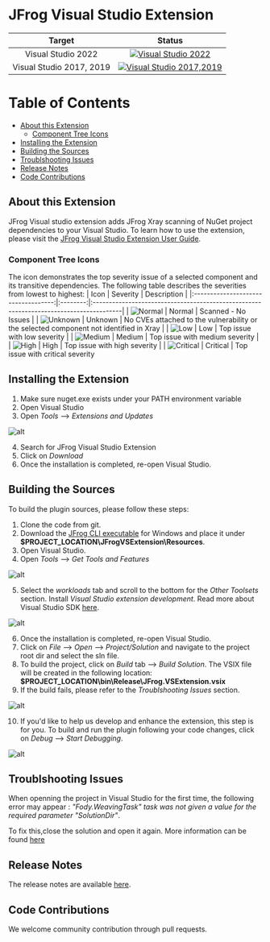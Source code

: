 # JFrog Visual Studio Extension

|          Target          |                                                                           Status                                                                            |
|:------------------------:|:-----------------------------------------------------------------------------------------------------------------------------------------------------------:|
|    Visual Studio 2022    | [![Visual Studio 2022](https://vsmarketplacebadge.apphb.com/version/JFrog.JFrogV2.svg)](https://marketplace.visualstudio.com/items?itemName=JFrog.JFrogV2)  |
| Visual Studio 2017, 2019 | [![Visual Studio 2017,2019](https://vsmarketplacebadge.apphb.com/version/JFrog.JFrog.svg)](https://marketplace.visualstudio.com/items?itemName=JFrog.JFrog) |

# Table of Contents

- [About this Extension](#about-this-extension)
  - [Component Tree Icons](#component-tree-icons)
- [Installing the Extension](#installing-the-extension)
- [Building the Sources](#building-the-sources)
- [Troublshooting Issues](#troublshooting-issues)
- [Release Notes](#release-notes)
- [Code Contributions](#code-contributions)

## About this Extension
JFrog Visual studio extension adds JFrog Xray scanning of NuGet project dependencies to your Visual Studio.
To learn how to use the extension, please visit the [JFrog Visual Studio Extension User Guide](https://www.jfrog.com/confluence/display/XRAY/IDE+Integration#IDEIntegration-JFrogVisualStudioExtension).

### Component Tree Icons
The icon demonstrates the top severity issue of a selected component and its transitive dependencies. The following table describes the severities from lowest to highest:
|                 Icon                | Severity |                                       Description                                      |
|:-----------------------------------:|:--------:|:---------------------------------------------------------------------------------------|
|   ![Normal](JFrogVSExtension/Resources/normal.png)   |  Normal  | Scanned - No Issues                                                                    |
|  ![Unknown](JFrogVSExtension/Resources/unknown.png)  |  Unknown | No CVEs attached to the vulnerability or the selected component not identified in Xray |
|      ![Low](JFrogVSExtension/Resources/low.png)      |    Low   | Top issue with low severity                                                            |
|   ![Medium](JFrogVSExtension/Resources/medium.png)   |  Medium  | Top issue with medium severity                                                         |
|     ![High](JFrogVSExtension/Resources/high.png)     |   High   | Top issue with high severity                                                           |
| ![Critical](JFrogVSExtension/Resources/critical.png) | Critical | Top issue with critical severity  

## Installing the Extension
1. Make sure nuget.exe exists under your PATH environment variable
2. Open Visual Studio
3. Open *Tools* --> *Extensions and Updates*

![alt](docs/images/getTools.png)

4. Search for JFrog Visual Studio Extension
5. Click on *Download*
6. Once the installation is completed, re-open Visual Studio.

## Building the Sources

To build the plugin sources, please follow these steps:
1. Clone the code from git.
2. Download the [JFrog CLI executable](https://jfrog.com/getcli/) for Windows and place it under **$PROJECT_LOCATION\JFrogVSExtension\Resources**.
3. Open Visual Studio.
4. Open *Tools* --> *Get Tools and Features*

![alt](docs/images/getTools.png)

5. Select the *workloads* tab and scroll to the bottom for the *Other Toolsets* section. Install *Visual Studio extension development*. Read more about Visual Studio SDK [here](https://docs.microsoft.com/en-us/visualstudio/extensibility/installing-the-visual-studio-sdk?view=vs-2017).

![alt](docs/images/extension.png)

6. Once the installation is completed, re-open Visual Studio.
7. Click on *File* --> *Open* --> *Project/Solution* and navigate to the project root dir and select the sln file.
8. To build the project, click on *Build* tab --> *Build Solution*. The VSIX file will be created in the following location: **$PROJECT_LOCATION\bin\Release\JFrog.VSExtension.vsix**
9. If the build fails, please refer to the *Troublshooting Issues* section.

![alt](docs/images/build.png)

10. If you'd like to help us develop and enhance the extension, this step is for you.
   To build and run the plugin following your code changes, click on *Debug* --> *Start Debugging*.
                           
![alt](docs/images/debug.png)

## Troublshooting Issues
When openning the project in Visual Studio for the first time, the following error may appear : *"Fody.WeavingTask" task was not given a value for the required parameter "SolutionDir"*.

To fix this,close the solution and open it again. More information can be found [here](https://stackoverflow.com/questions/50225374/xamarinissues-with-fody-weavingtask-and-solutiondir)

## Release Notes
The release notes are available [here](RELEASE.md#release-notes).

## Code Contributions
We welcome community contribution through pull requests.
